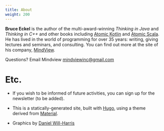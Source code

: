 ```yaml
---
title: About
weight: 200
---
```


**Bruce Eckel** is the author of the multi-award-winning *Thinking in Java* and
*Thinking in C++* and other books including [Atomic
Kotlin](https://www.atomickotlin.com/) and [Atomic
Scala](https://www.atomicscala.com/). He has lived in the world of programming
for over 35 years: writing, giving lectures and seminars, and consulting. You
can find out more at the site of his company, <a href="http://mindviewllc.com/"
target="_blank">MindView</a>.

Questions? Email Mindview <mindviewinc@gmail.com>

# Etc.

+ If you wish to be informed of future activities, you can sign
  up for the newsletter (to be added).

+ This is a statically-generated site, built with
<a href="https://www.gohugo.io" target="_blank">Hugo</a>, using a theme derived from
<a href="http://github.com/digitalcraftsman/hugo-material-docs" target="_blank">Material</a>.

+ Graphics by <a href="http://www.Will-Harris.com">Daniel Will-Harris</a>
